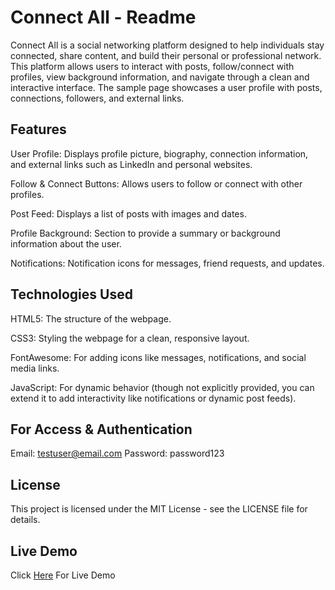 # Connect All - Readme

Connect All is a social networking platform designed to help individuals stay connected, share content, and build their personal or professional network. This platform allows users to interact with posts, follow/connect with profiles, view background information, and navigate through a clean and interactive interface. The sample page showcases a user profile with posts, connections, followers, and external links.

## Features

User Profile: Displays profile picture, biography, connection information, and external links such as LinkedIn and personal websites.

Follow & Connect Buttons: Allows users to follow or connect with other profiles.

Post Feed: Displays a list of posts with images and dates.

Profile Background: Section to provide a summary or background information about the user.

Notifications: Notification icons for messages, friend requests, and updates.

## Technologies Used 

HTML5: The structure of the webpage.

CSS3: Styling the webpage for a clean, responsive layout.

FontAwesome: For adding icons like messages, notifications, and social media links.

JavaScript: For dynamic behavior (though not explicitly provided, you can extend it to add interactivity like notifications or dynamic post feeds).

## For Access & Authentication

Email: testuser@email.com
Password: password123 

## License

This project is licensed under the MIT License - see the LICENSE file for details.

## Live Demo

Click [Here]() For Live Demo
